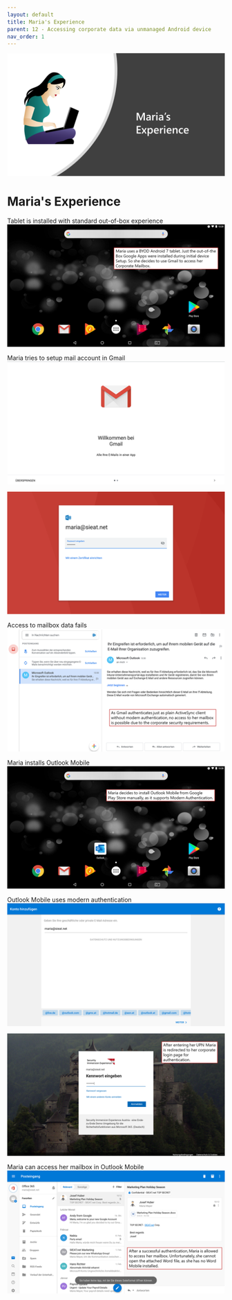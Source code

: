 ```yaml
---
layout: default
title: Maria's Experience
parent: 12 - Accessing corporate data via unmanaged Android device
nav_order: 1
---
```


![](/assets/images/scenario12/Scenario12_02.PNG "Maria's Experience")

# Maria's Experience

Tablet is installed with standard out-of-box experience
![](/assets/images/scenario12/Scenario12_03.PNG "Android 7")

Maria tries to setup mail account in Gmail
![](/assets/images/scenario12/Scenario12_04.PNG "Gmail signup 01")

![](/assets/images/scenario12/Scenario12_05.PNG "Gmail signup 02")

Access to mailbox data fails
![](/assets/images/scenario12/Scenario12_06.PNG "No mailbox access")

Maria installs Outlook Mobile
![](/assets/images/scenario12/Scenario12_07.PNG "Install Outlook Mobile")

Outlook Mobile uses modern authentication
![](/assets/images/scenario12/Scenario12_08.PNG "Outlook Mobile uses modern authentication 01")

![](/assets/images/scenario12/Scenario12_09.PNG "Outlook Mobile uses modern authentication 02")

Maria can access her mailbox in Outlook Mobile
![](/assets/images/scenario12/Scenario12_10.PNG "Access to mailbox")

